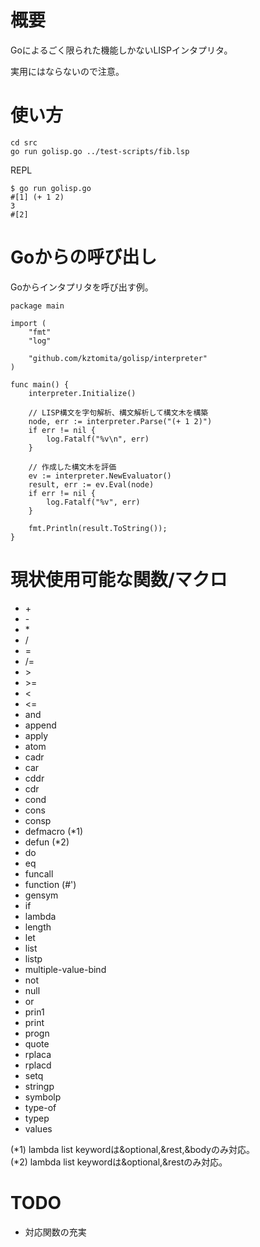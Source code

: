 
# 概要

Goによるごく限られた機能しかないLISPインタプリタ。

実用にはならないので注意。

# 使い方

    cd src
    go run golisp.go ../test-scripts/fib.lsp


REPL

    $ go run golisp.go 
    #[1] (+ 1 2)
    3
    #[2] 

# Goからの呼び出し

Goからインタプリタを呼び出す例。

```
package main

import (
	"fmt"
	"log"

	"github.com/kztomita/golisp/interpreter"
)

func main() {
	interpreter.Initialize()

	// LISP構文を字句解析、構文解析して構文木を構築
	node, err := interpreter.Parse("(+ 1 2)")
	if err != nil {
		log.Fatalf("%v\n", err)
	}

	// 作成した構文木を評価
	ev := interpreter.NewEvaluator()
	result, err := ev.Eval(node)
	if err != nil {
		log.Fatalf("%v", err)
	}

	fmt.Println(result.ToString());
}
```

# 現状使用可能な関数/マクロ

- \+
- \-
- \*
- \/
- =
- \/=
- &gt;
- &gt;=
- &lt;
- &lt;=
- and
- append
- apply
- atom
- cadr
- car
- cddr
- cdr
- cond
- cons
- consp
- defmacro (*1)
- defun (*2)
- do
- eq
- funcall
- function (#')
- gensym
- if
- lambda
- length
- let
- list
- listp
- multiple-value-bind
- not
- null
- or
- prin1
- print
- progn
- quote
- rplaca
- rplacd
- setq
- stringp
- symbolp
- type-of
- typep
- values

(*1) lambda list keywordは&optional,&rest,&bodyのみ対応。<br />
(*2) lambda list keywordは&optional,&restのみ対応。

# TODO

- 対応関数の充実
